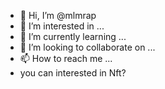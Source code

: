 - 👋 Hi, I’m @mlmrap
- 👀 I’m interested in ...
- 🌱 I’m currently learning ...
- 💞️ I’m looking to collaborate on ...
- 📫 How to reach me ...
- you can interested in Nft?

<!---
mlmrap/mlmrap is a ✨ special ✨ repository because its `README.md` (this file) appears on your GitHub profile.
You can click the Preview link to take a look at your changes.
--->
